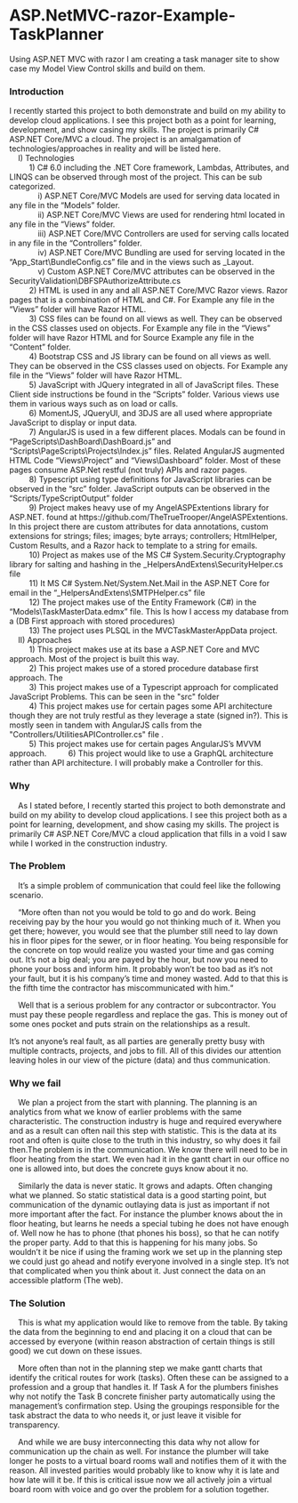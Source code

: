 # ASP.NetMVC-razor-Example-TaskPlanner
Using ASP.NET MVC with razor I am creating a task manager site to show case my Model View Control skills and build on them.

<h3>Introduction</h3> 
<p>I recently started this project to both demonstrate and build on my ability to develop cloud applications. I see this project both as a point for learning, development, and show casing my skills. The project is primarily C# ASP.NET Core/MVC a cloud. The project is an amalgamation of technologies/approaches in reality and will be listed here.<br/>
&nbsp;&nbsp;&nbsp;&nbsp;I)	Technologies<br/>
&nbsp;&nbsp;&nbsp;&nbsp;&nbsp;&nbsp;&nbsp;&nbsp;    1)	C# 6.0 including the .NET Core framework, Lambdas, Attributes, and LINQS can be observed through most of the project. This   can be sub categorized. <br/>
&nbsp;&nbsp;&nbsp;&nbsp;&nbsp;&nbsp;&nbsp;&nbsp;&nbsp;&nbsp;&nbsp;&nbsp;        i)	ASP.NET Core/MVC Models are used for serving data located in any file in the “Models” folder.<br/>
&nbsp;&nbsp;&nbsp;&nbsp;&nbsp;&nbsp;&nbsp;&nbsp;&nbsp;&nbsp;&nbsp;&nbsp;        ii)	ASP.NET Core/MVC Views are used for rendering html located in any file in the “Views” folder.<br/>
&nbsp;&nbsp;&nbsp;&nbsp;&nbsp;&nbsp;&nbsp;&nbsp;&nbsp;&nbsp;&nbsp;&nbsp;        iii)	ASP.NET Core/MVC Controllers are used for serving calls located in any file in the “Controllers” folder.<br/>
&nbsp;&nbsp;&nbsp;&nbsp;&nbsp;&nbsp;&nbsp;&nbsp;&nbsp;&nbsp;&nbsp;&nbsp;        iv)	ASP.NET Core/MVC Bundling are used for serving located in the “App_Start\BundleConfig.cs” file and in the views such as _Layout.<br/>
&nbsp;&nbsp;&nbsp;&nbsp;&nbsp;&nbsp;&nbsp;&nbsp;&nbsp;&nbsp;&nbsp;&nbsp;        v)	Custom ASP.NET Core/MVC  attributes can be observed in the SecurityValidation\DBFSPAuthorizeAttribute.cs<br/>
&nbsp;&nbsp;&nbsp;&nbsp;&nbsp;&nbsp;&nbsp;&nbsp;    2)	HTML is used in any and all ASP.NET Core/MVC Razor views. Razor pages that is a combination of HTML and C#. For Example any file in the “Views” folder will have Razor HTML.<br/>
&nbsp;&nbsp;&nbsp;&nbsp;&nbsp;&nbsp;&nbsp;&nbsp;    3)	CSS files can be found on all views as well. They can be observed in the CSS classes used on objects. For Example any file in the “Views” folder will have Razor HTML and for Source Example any file in the “Content” folder.  <br/>
&nbsp;&nbsp;&nbsp;&nbsp;&nbsp;&nbsp;&nbsp;&nbsp;    4)	Bootstrap CSS and JS library can be found on all views as well. They can be observed in the CSS classes used on objects. For Example any file in the “Views” folder will have Razor HTML.<br/>
&nbsp;&nbsp;&nbsp;&nbsp;&nbsp;&nbsp;&nbsp;&nbsp;    5)	JavaScript with JQuery integrated in all of JavaScript files. These Client side instructions be found in the “Scripts” folder. Various views use them in various ways such as on load or calls.<br/>
&nbsp;&nbsp;&nbsp;&nbsp;&nbsp;&nbsp;&nbsp;&nbsp;    6)	MomentJS, JQueryUI, and 3DJS are all used where appropriate JavaScript to display or input data.<br/>
&nbsp;&nbsp;&nbsp;&nbsp;&nbsp;&nbsp;&nbsp;&nbsp;    7)	AngularJS is used in a few different places. Modals can be found in “PageScripts\DashBoard\DashBoard.js” and “Scripts\PageScripts\Projects\Index.js” files. Related AngularJS augmented HTML Code “Views\Project” and “Views\Dashboard” folder. Most of these pages consume ASP.Net restful (not truly) APIs and razor pages. <br/>
&nbsp;&nbsp;&nbsp;&nbsp;&nbsp;&nbsp;&nbsp;&nbsp;    8)	Typescript using type definitions for JavaScript libraries can be observed in the “src” folder. JavaScript outputs can be observed in the “Scripts/TypeScriptOutput” folder<br/>
&nbsp;&nbsp;&nbsp;&nbsp;&nbsp;&nbsp;&nbsp;&nbsp;    9)	Project makes heavy use of my AngelASPExtentions library for ASP.NET. found at https://github.com/TheTrueTrooper/AngelASPExtentions. In this project there are custom attributes for data annotations, custom extensions for strings; files; images; byte arrays; controllers; HtmlHelper, Custom Results, and a Razor hack to template to a string for emails.<br/>
&nbsp;&nbsp;&nbsp;&nbsp;&nbsp;&nbsp;&nbsp;&nbsp;    10)	Project as makes use of the MS C# System.Security.Cryptography library for salting and hashing in the _HelpersAndExtens\SecurityHelper.cs file<br/>
&nbsp;&nbsp;&nbsp;&nbsp;&nbsp;&nbsp;&nbsp;&nbsp;    11)	It MS C# System.Net/System.Net.Mail in the ASP.NET Core for email in the “_HelpersAndExtens\SMTPHelper.cs” file <br/>
&nbsp;&nbsp;&nbsp;&nbsp;&nbsp;&nbsp;&nbsp;&nbsp;    12)	The project makes use of the Entity Framework (C#) in the “Models\TaskMasterData.edmx” file. This Is how I access my database from a (DB First approach with stored procedures)<br/>
&nbsp;&nbsp;&nbsp;&nbsp;&nbsp;&nbsp;&nbsp;&nbsp;    13)	The project uses PLSQL in the MVCTaskMasterAppData project. <br/>
&nbsp;&nbsp;&nbsp;&nbsp;II)	Approaches<br/>
&nbsp;&nbsp;&nbsp;&nbsp;&nbsp;&nbsp;&nbsp;&nbsp;    1)	This project makes use at its base a ASP.NET Core and MVC approach. Most of the project is built this way.<br/>
&nbsp;&nbsp;&nbsp;&nbsp;&nbsp;&nbsp;&nbsp;&nbsp;    2)	This project makes use of a stored procedure database first approach. The <br/>
&nbsp;&nbsp;&nbsp;&nbsp;&nbsp;&nbsp;&nbsp;&nbsp;    3)	This project makes use of a Typescript approach for complicated JavaScript Problems. This can be seen in the "src" folder<br/>
&nbsp;&nbsp;&nbsp;&nbsp;&nbsp;&nbsp;&nbsp;&nbsp;    4)	This project makes use for certain pages some API architecture though they are not truly restful as they leverage a state (signed in?). This is mostly seen in tandem with AngularJS calls from the "Controllers/UtilitiesAPIController.cs" file .<br/>
&nbsp;&nbsp;&nbsp;&nbsp;&nbsp;&nbsp;&nbsp;&nbsp;    5)	This project makes use for certain pages AngularJS’s MVVM approach.
&nbsp;&nbsp;&nbsp;&nbsp;&nbsp;&nbsp;&nbsp;&nbsp;    6)  This project would like to use a GraphQL architecture rather than API architecture. I will probably make a Controller for this.</p>

<h3>Why</h3>  

<p>&nbsp;&nbsp;&nbsp;&nbsp;As I stated before, I recently started this project to both demonstrate and build on my ability to develop cloud applications. I see this project both as a point for learning, development, and show casing my skills. The project is primarily C# ASP.NET Core/MVC a cloud application that fills in a void I saw while I worked in the construction industry. </p>

<h3>The Problem</h3>

<p>&nbsp;&nbsp;&nbsp;&nbsp;It’s a simple problem of communication that could feel like the following scenario.</p>
<p>&nbsp;&nbsp;&nbsp;&nbsp;“More often than not you would be told to go and do work. Being receiving pay by the hour you would go not thinking much of it. When you get there; however, you would see that the plumber still need to lay down his in floor pipes for the sewer, or in floor heating. You being responsible for the concrete on top would realize you wasted your time and gas coming out. 
It’s not a big deal; you are payed by the hour, but now you need to phone your boss and inform him. It probably won’t be too bad as it’s not your fault, but it is his company’s time and money wasted. Add to that this is the fifth time the contractor has miscommunicated with him.“</p>
<p>&nbsp;&nbsp;&nbsp;&nbsp;Well that is a serious problem for any contractor or subcontractor. You must pay these people regardless and replace the gas. This is money out of some ones pocket and puts strain on the relationships as a result.</p>
<p>It’s not anyone’s real fault, as all parties are generally pretty busy with multiple contracts, projects, and jobs to fill. All of this divides our attention leaving holes in our view of the picture (data) and thus communication.</p>

<h3>Why we fail</h3>

<p>&nbsp;&nbsp;&nbsp;&nbsp;We plan a project from the start with planning. The planning is an analytics from what we know of earlier problems with the same characteristic. The construction industry is huge and required everywhere and as a result can often nail this step with statistic. This is the data at its root and often is quite close to the truth in this industry, so why does it fail then.The problem is in the communication. We know there will need to be in floor heating from the start. We even had it in the gantt chart in our office no one is allowed into, but does the concrete guys know about it no.</p>
<p>&nbsp;&nbsp;&nbsp;&nbsp;Similarly the data is never static. It grows and adapts. Often changing what we planned. So static statistical data is a good starting point, but communication of the dynamic outlaying data is just as important if not more important after the fact. For instance the plumber knows about the in floor heating, but learns he needs a special tubing he does not have enough of. Well now he has to phone (that phones his boss), so that he can notify the proper party. Add to that this is happening for his many jobs.
So wouldn’t it be nice if using the framing work we set up in the planning step we could just go ahead and notify everyone involved in a single step. It’s not that complicated when you think about it. Just connect the data on an accessible platform (The web).</p>

<h3>The Solution</h3>

<p>&nbsp;&nbsp;&nbsp;&nbsp;This is what my application would like to remove from the table. By taking the data from the beginning to end and placing it on a cloud that can be accessed by everyone (within reason abstraction of certain things is still good) we cut down on these issues.</p>
<p>&nbsp;&nbsp;&nbsp;&nbsp;More often than not in the planning step we make gantt charts that identify the critical routes for work (tasks). Often these can be assigned to a profession and a group that handles it. If Task A for the plumbers finishes why not notify the Task B concrete finisher party automatically using the management’s confirmation step. Using the groupings responsible for the task abstract the data to who needs it, or just leave it visible for transparency.</p>
<p>&nbsp;&nbsp;&nbsp;&nbsp;And while we are busy interconnecting this data why not allow for communication up the chain as well. For instance the plumber will take longer he posts to a virtual board rooms wall and notifies them of it with the reason. All invested parities would probably like to know why it is late and how late will it be. If this is critical issue now we all actively join a virtual board room with voice and go over the problem for a solution together.</p>
</span>
